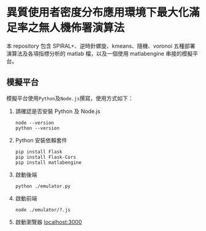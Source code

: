 # 異質使用者密度分布應用環境下最大化滿足率之無人機佈署演算法 #

本 repository 包含 SPIRAL+、逆時針螺旋、kmeans、隨機、voronoi 五種部署演算法及各項指標分析的 matlab 檔，以及一個使用 matlabengine 串接的模擬平台。 

## 模擬平台 ##

模擬平台使用`Python`及`Node.js`撰寫，使用方式如下：

1. 請確認是否安裝 Python 及 Node.js
    ```
    node --version
    python --version
    ```

2. Python 安裝依賴套件
    ```
    pip install Flask
    pip install Flask-Cors
    pip install matlabengine 
    ```

3. 啟動後端
   ```
   python ./emulator.py
   ```

4. 啟動前端
   ```
   node ./emulator/?.js
   ```

5. 啟動瀏覽器 [localhost:3000](localhost:3000)